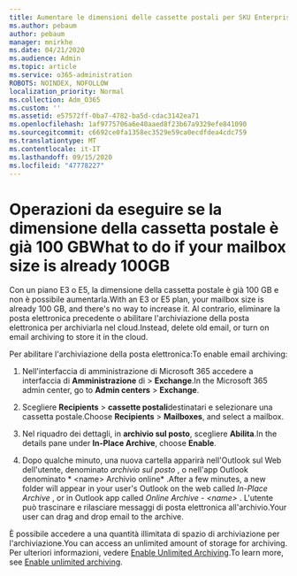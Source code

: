 ```yaml
---
title: Aumentare le dimensioni delle cassette postali per SKU Enterprise
ms.author: pebaum
author: pebaum
manager: mnirkhe
ms.date: 04/21/2020
ms.audience: Admin
ms.topic: article
ms.service: o365-administration
ROBOTS: NOINDEX, NOFOLLOW
localization_priority: Normal
ms.collection: Adm_O365
ms.custom: ''
ms.assetid: e57572ff-0ba7-4782-ba5d-cdac3142ea71
ms.openlocfilehash: 1af9775706a6e40aaed8f23b67a9329efe841090
ms.sourcegitcommit: c6692ce0fa1358ec3529e59ca0ecdfdea4cdc759
ms.translationtype: MT
ms.contentlocale: it-IT
ms.lasthandoff: 09/15/2020
ms.locfileid: "47778227"
---
```

# <a name="what-to-do-if-your-mailbox-size-is-already-100gb"></a><span data-ttu-id="f175d-102">Operazioni da eseguire se la dimensione della cassetta postale è già 100 GB</span><span class="sxs-lookup"><span data-stu-id="f175d-102">What to do if your mailbox size is already 100GB</span></span>

<span data-ttu-id="f175d-103">Con un piano E3 o E5, la dimensione della cassetta postale è già 100 GB e non è possibile aumentarla.</span><span class="sxs-lookup"><span data-stu-id="f175d-103">With an E3 or E5 plan, your mailbox size is already 100 GB, and there's no way to increase it.</span></span> <span data-ttu-id="f175d-104">Al contrario, eliminare la posta elettronica precedente o abilitare l'archiviazione della posta elettronica per archiviarla nel cloud.</span><span class="sxs-lookup"><span data-stu-id="f175d-104">Instead, delete old email, or turn on email archiving to store it in the cloud.</span></span> 
  
<span data-ttu-id="f175d-105">Per abilitare l'archiviazione della posta elettronica:</span><span class="sxs-lookup"><span data-stu-id="f175d-105">To enable email archiving:</span></span>
  
1. <span data-ttu-id="f175d-106">Nell'interfaccia di amministrazione di Microsoft 365 accedere a interfaccia di **Amministrazione** di \> **Exchange**.</span><span class="sxs-lookup"><span data-stu-id="f175d-106">In the Microsoft 365 admin center, go to **Admin centers** \> **Exchange**.</span></span> 
    
2. <span data-ttu-id="f175d-107">Scegliere **Recipients** \> **cassette postali**destinatari e selezionare una cassetta postale.</span><span class="sxs-lookup"><span data-stu-id="f175d-107">Choose **Recipients** \> **Mailboxes**, and select a mailbox.</span></span> 
    
3. <span data-ttu-id="f175d-108">Nel riquadro dei dettagli, in **archivio sul posto**, scegliere **Abilita**.</span><span class="sxs-lookup"><span data-stu-id="f175d-108">In the details pane under **In-Place Archive**, choose **Enable**.</span></span> 
    
4. <span data-ttu-id="f175d-109">Dopo qualche minuto, una nuova cartella apparirà nell'Outlook sul Web dell'utente, denominato *archivio sul posto* , o nell'app Outlook denominato \* \<name\> Archivio online\* .</span><span class="sxs-lookup"><span data-stu-id="f175d-109">After a few minutes, a new folder will appear in your user's Outlook on the web called  *In-Place Archive*  , or in Outlook app called  *Online Archive - \<name\>*  .</span></span> <span data-ttu-id="f175d-110">L'utente può trascinare e rilasciare messaggi di posta elettronica all'archivio.</span><span class="sxs-lookup"><span data-stu-id="f175d-110">Your user can drag and drop email to the archive.</span></span> 
    
<span data-ttu-id="f175d-111">È possibile accedere a una quantità illimitata di spazio di archiviazione per l'archiviazione.</span><span class="sxs-lookup"><span data-stu-id="f175d-111">You can access an unlimited amount of storage for archiving.</span></span> <span data-ttu-id="f175d-112">Per ulteriori informazioni, vedere [Enable Unlimited Archiving](https://docs.microsoft.com/microsoft-365/compliance/enable-unlimited-archiving).</span><span class="sxs-lookup"><span data-stu-id="f175d-112">To learn more, see [Enable unlimited archiving](https://docs.microsoft.com/microsoft-365/compliance/enable-unlimited-archiving).</span></span>
  


